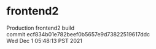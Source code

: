 # frontend2  
Production frontend2 build  
commit ecf834b01e782beef0b5657e9d73822519617ddc  
Wed Dec 1 05:48:13 PST 2021  
